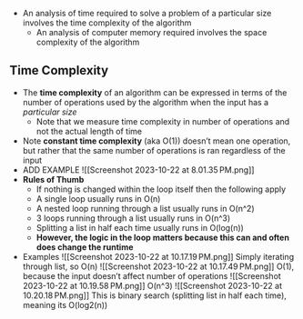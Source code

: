 * An analysis of time required to solve a problem of a particular size involves the time complexity of the algorithm
	* An analysis of computer memory required involves the space complexity of the algorithm
## Time Complexity
* The **time complexity** of an algorithm can be expressed in terms of the number of operations used by the algorithm when the input has a *particular size*
	* Note that we measure time complexity in number of operations and not the actual length of time
* Note **constant time complexity** (aka O(1)) doesn’t mean one operation, but rather that the same number of operations is ran regardless of the input
* ADD EXAMPLE
![[Screenshot 2023-10-22 at 8.01.35 PM.png]]
* **Rules of Thumb**
	* If nothing is changed within the loop itself then the following apply
	* A single loop usually runs in O(n)
	* A nested loop running through a list usually runs in O(n^2)
	* 3 loops running through a list usually runs in O(n^3)
	* Splitting a list in half each time usually runs in O(log(n))
	* **However, the logic in the loop matters because this can and often does change the runtime**
* Examples
![[Screenshot 2023-10-22 at 10.17.19 PM.png]]
Simply iterating through list, so O(n)
![[Screenshot 2023-10-22 at 10.17.49 PM.png]]
O(1), because the input doesn’t affect number of operations
![[Screenshot 2023-10-22 at 10.19.58 PM.png]]
O(n^3)
![[Screenshot 2023-10-22 at 10.20.18 PM.png]]
This is binary search (splitting list in half each time), meaning its O(log2(n))
